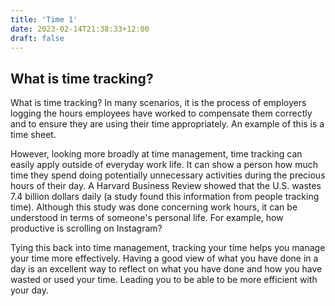 ```yaml
---
title: 'Time 1'
date: 2023-02-14T21:38:33+12:00
draft: false
---
```


## What is time tracking?

What is time tracking? In many scenarios, it is the process of employers logging the hours employees have worked to compensate them correctly and to ensure they are using their time appropriately. An example of this is a time sheet.

However, looking more broadly at time management, time tracking can easily apply outside of everyday work life. It can show a person how much time they spend doing potentially unnecessary activities during the precious hours of their day. A Harvard Business Review showed that the U.S. wastes 7.4 billion dollars daily (a study found this information from people tracking time). Although this study was done concerning work hours, it can be understood in terms of someone's personal life. For example, how productive is scrolling on Instagram?

Tying this back into time management, tracking your time helps you manage your time more effectively. Having a good view of what you have done in a day is an excellent way to reflect on what you have done and how you have wasted or used your time. Leading you to be able to be more efficient with your day.
